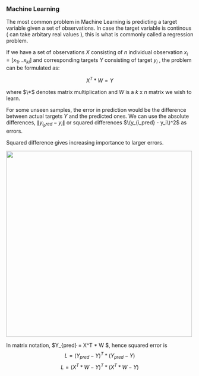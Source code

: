 ### Machine Learning

The most common problem in Machine Learning is predicting a target variable given a set of observations. In case the target variable is continous ( can take arbitary real values ), 
this is what is commonly called a regression problem.

If we have a set of observations $X$ consisting of $n$ individual observation $x_i=\lbrack x_{1i} ... x_{ki} \rbrack$ and corresponding targets $Y$ consisting of 
target $y_i$ , the problem can be formulated as:

$$X^T * W = Y$$

where $\*$ denotes matrix multiplication and $W$ is a $k$ x $n$ matrix we wish to learn.

For some unseen samples, the error in prediction would be the difference between actual targets $Y$ and the predicted ones. We can use the absolute differences,
$\| y_{i_pred} - y_i \|$ or squared differences $\(y_{i_pred} - y_i\)^2$ as errors.

Squared difference gives increasing importance to larger errors.

<img src="https://user-images.githubusercontent.com/4285091/194720700-05bc4dfe-9e44-458d-8e10-497805559d6d.png" width="500" />



In matrix notation, $Y_{pred} = X^T * W $, hence squared error is $$L = (Y_{pred} - Y)^T * (Y_{pred} - Y)$$ $$L = (X^T * W - Y)^T * (X^T * W - Y)$$
